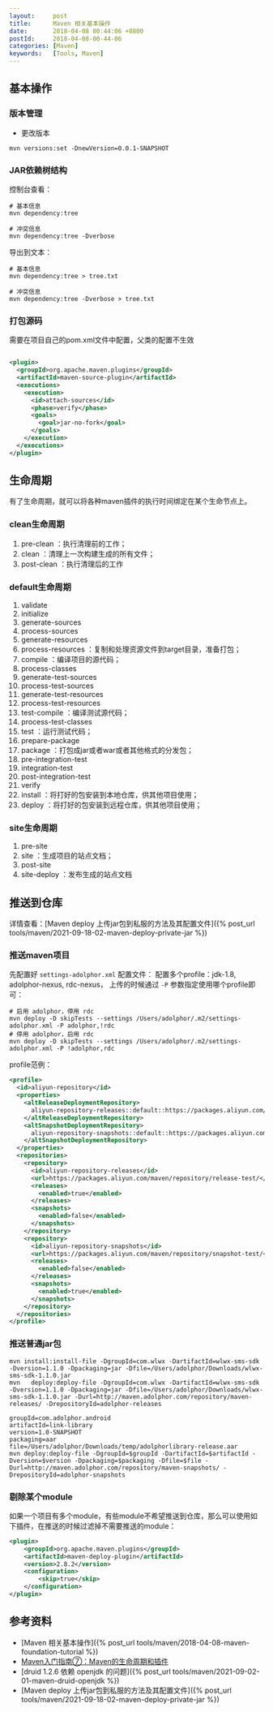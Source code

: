 ```yaml
---
layout:     post
title:      Maven 相关基本操作
date:       2018-04-08 00:44:06 +0800
postId:     2018-04-08-00-44-06
categories: [Maven]
keywords:   [Tools, Maven]
---
```


## 基本操作

### 版本管理

* 更改版本

```
mvn versions:set -DnewVersion=0.0.1-SNAPSHOT
```

### JAR依赖树结构

控制台查看：

```
# 基本信息
mvn dependency:tree

# 冲突信息
mvn dependency:tree -Dverbose
```

导出到文本：

```
# 基本信息
mvn dependency:tree > tree.txt

# 冲突信息
mvn dependency:tree -Dverbose > tree.txt
```

### 打包源码

需要在项目自己的pom.xml文件中配置，父类的配置不生效

```xml

<plugin>
  <groupId>org.apache.maven.plugins</groupId>
  <artifactId>maven-source-plugin</artifactId>
  <executions>
    <execution>
      <id>attach-sources</id>
      <phase>verify</phase>
      <goals>
        <goal>jar-no-fork</goal>
      </goals>
    </execution>
  </executions>
</plugin>
```

## 生命周期

有了生命周期，就可以将各种maven插件的执行时间绑定在某个生命节点上。

### clean生命周期

1. pre-clean ：执行清理前的工作；
2. clean ：清理上一次构建生成的所有文件；
3. post-clean ：执行清理后的工作

### default生命周期

1. validate
2. initialize
3. generate-sources
4. process-sources
5. generate-resources
6. process-resources ：复制和处理资源文件到target目录，准备打包；
7. compile ：编译项目的源代码；
8. process-classes
9. generate-test-sources
10. process-test-sources
11. generate-test-resources
12. process-test-resources
13. test-compile ：编译测试源代码；
14. process-test-classes
15. test ：运行测试代码；
16. prepare-package
17. package ：打包成jar或者war或者其他格式的分发包；
18. pre-integration-test
19. integration-test
20. post-integration-test
21. verify
22. install ：将打好的包安装到本地仓库，供其他项目使用；
23. deploy ：将打好的包安装到远程仓库，供其他项目使用；

### site生命周期

1. pre-site
2. site ：生成项目的站点文档；
3. post-site
4. site-deploy ：发布生成的站点文档

## 推送到仓库

详情查看：[Maven deploy 上传jar包到私服的方法及其配置文件]({% post_url tools/maven/2021-09-18-02-maven-deploy-private-jar %})

### 推送maven项目

先配置好 `settings-adolphor.xml` 配置文件：
配置多个profile：jdk-1.8, adolphor-nexus, rdc-nexus，
上传的时候通过 `-P` 参数指定使用哪个profile即可：

```shell
# 启用 adolphor，停用 rdc
mvn deploy -D skipTests --settings /Users/adolphor/.m2/settings-adolphor.xml -P adolphor,!rdc
# 停用 adolphor，启用 rdc
mvn deploy -D skipTests --settings /Users/adolphor/.m2/settings-adolphor.xml -P !adolphor,rdc
```
profile范例：

```xml
<profile>
  <id>aliyun-repository</id>
  <properties>
    <altReleaseDeploymentRepository>
      aliyun-repository-releases::default::https://packages.aliyun.com/maven/repository/release-test/
    </altReleaseDeploymentRepository>
    <altSnapshotDeploymentRepository>
      aliyun-repository-snapshots::default::https://packages.aliyun.com/maven/repository/snapshot-test/
    </altSnapshotDeploymentRepository>
  </properties>
  <repositories>
    <repository>
      <id>aliyun-repository-releases</id>
      <url>https://packages.aliyun.com/maven/repository/release-test/</url>
      <releases>
        <enabled>true</enabled>
      </releases>
      <snapshots>
        <enabled>false</enabled>
      </snapshots>
    </repository>
    <repository>
      <id>aliyun-repository-snapshots</id>
      <url>https://packages.aliyun.com/maven/repository/snapshot-test/</url>
      <releases>
        <enabled>false</enabled>
      </releases>
      <snapshots>
        <enabled>true</enabled>
      </snapshots>
    </repository>
  </repositories>
</profile>
```


### 推送普通jar包

```
mvn install:install-file -DgroupId=com.wlwx -DartifactId=wlwx-sms-sdk -Dversion=1.1.0 -Dpackaging=jar -Dfile=/Users/adolphor/Downloads/wlwx-sms-sdk-1.1.0.jar
mvn   deploy:deploy-file -DgroupId=com.wlwx -DartifactId=wlwx-sms-sdk -Dversion=1.1.0 -Dpackaging=jar -Dfile=/Users/adolphor/Downloads/wlwx-sms-sdk-1.1.0.jar -Durl=http://maven.adolphor.com/repository/maven-releases/ -DrepositoryId=adolphor-releases

groupId=com.adolphor.android
artifactId=link-library
version=1.0-SNAPSHOT
packaging=aar
file=/Users/adolphor/Downloads/temp/adolphorlibrary-release.aar
mvn deploy:deploy-file -DgroupId=$groupId -DartifactId=$artifactId -Dversion=$version -Dpackaging=$packaging -Dfile=$file -Durl=http://maven.adolphor.com/repository/maven-snapshots/ -DrepositoryId=adolphor-snapshots
```

### 剔除某个module
如果一个项目有多个module，有些module不希望推送到仓库，那么可以使用如下插件，在推送的时候过滤掉不需要推送的module：
```xml
<plugin>
    <groupId>org.apache.maven.plugins</groupId>
    <artifactId>maven-deploy-plugin</artifactId>
    <version>2.8.2</version>
    <configuration>
        <skip>true</skip>
    </configuration>
</plugin>
```

## 参考资料

* [Maven 相关基本操作]({% post_url tools/maven/2018-04-08-maven-foundation-tutorial %})
* [Maven入门指南⑦：Maven的生命周期和插件](https://www.cnblogs.com/luotaoyeah/p/3819001.html)
* [druid 1.2.6 依赖 openjdk 的问题]({% post_url tools/maven/2021-09-02-01-maven-druid-openjdk %})
* [Maven deploy 上传jar包到私服的方法及其配置文件]({% post_url tools/maven/2021-09-18-02-maven-deploy-private-jar %})
